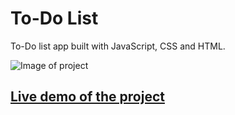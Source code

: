 # To-Do List
To-Do list app built with JavaScript, CSS and HTML.

![Image of project](todo.gif)

## [Live demo of the project](https://stefank-29.github.io/To-Do-List/)